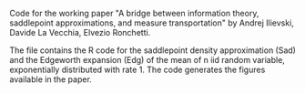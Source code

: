 Code for the working paper "A bridge between information theory, saddlepoint approximations,
and measure transportation" by Andrej Ilievski, Davide La Vecchia, Elvezio Ronchetti.

The file contains the R code for the saddlepoint density approximation (Sad) and the Edgeworth expansion (Edg) of the 
mean of n iid random variable, exponentially distributed with rate 1. The code generates the figures available in the paper.
